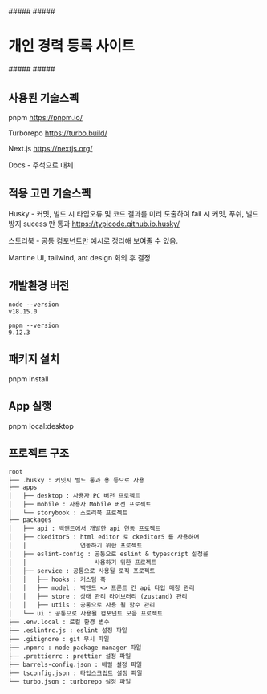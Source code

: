 ###### ##### ##### #####
# 개인 경력 등록 사이트 #
###### ##### ##### #####

## 사용된 기술스펙
pnpm
https://pnpm.io/

Turborepo
https://turbo.build/

Next.js
https://nextjs.org/

Docs - 주석으로 대체

## 적용 고민 기술스펙
Husky - 커밋, 빌드 시 타입오류 및 코드 결과를 미리 도출하여
        fail 시 커밋, 푸쉬, 빌드 방지
        sucess 만 통과
https://typicode.github.io.husky/

스토리북 - 공통 컴포넌트만 예시로 정리해 보여줄 수 있음.

Mantine UI, tailwind, ant design 회의 후 결정

## 개발환경 버전
```
node --version
v18.15.0

pnpm --version
9.12.3
```

## 패키지 설치
pnpm install

## App 실행
pnpm local:desktop

## 프로젝트 구조

```
root
├── .husky : 커밋시 빌드 통과 용 등으로 사용
├── apps
│   ├── desktop : 사용자 PC 버전 프로젝트
│   ├── mobile : 사용자 Mobile 버전 프로젝트
│   └── storybook : 스토리북 프로젝트
├── packages
│   ├── api : 백앤드에서 개발한 api 연동 프로젝트
│   ├── ckeditor5 : html editor 로 ckeditor5 를 사용하며
│   │               연동하기 위한 프로젝트
│   ├── eslint-config : 공통으로 eslint & typescript 설정을
│   │                   사용하기 위한 프로젝트
│   ├── service : 공통으로 사용될 로직 프로젝트
│   │   ├── hooks : 커스텀 훅
│   │   ├── model : 백엔드 <> 프론트 간 api 타입 매칭 관리
│   │   ├── store : 상태 관리 라이브러리 (zustand) 관리
│   │   ├── utils : 공통으로 사용 될 함수 관리
│   └── ui : 공통으로 사용될 컴포넌트 모음 프로젝트
├── .env.local : 로컬 환경 변수
├── .eslintrc.js : eslint 설정 파일
├── .gitignore : git 무시 파일
├── .npmrc : node package manager 파일
├── .prettierrc : prettier 설정 파일
├── barrels-config.json : 배럴 설정 파일
├── tsconfig.json : 타입스크립트 설정 파일
└── turbo.json : turborepo 설정 파일
```